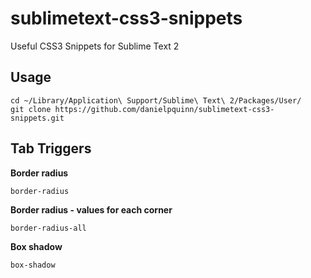 sublimetext-css3-snippets
=========================

Useful CSS3 Snippets for Sublime Text 2

## Usage

```
cd ~/Library/Application\ Support/Sublime\ Text\ 2/Packages/User/
git clone https://github.com/danielpquinn/sublimetext-css3-snippets.git
```

## Tab Triggers

__Border radius__
```
border-radius
```

__Border radius - values for each corner__
```
border-radius-all
```

__Box shadow__
```
box-shadow
```

